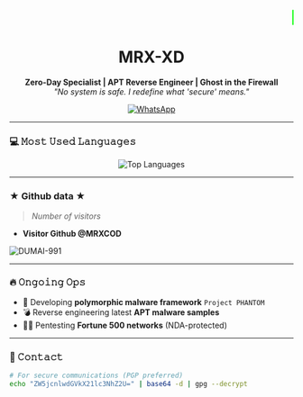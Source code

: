 <div align="center">

  <marquee behavior="scroll" direction="left" scrollamount="10" style="color: #00ff00; font-size: 24px;">
    🚀 Welcome to MRX World 🚀
  </marquee>

  <h1> MRX-XD </h1>
  
  <p>
    <b>Zero-Day Specialist | APT Reverse Engineer | Ghost in the Firewall</b><br>
    <i>"No system is safe. I redefine what 'secure' means."</i>
  </p>
  
  <a href="https://wa.me/+2348164404128">
    <img src="https://img.shields.io/badge/WhatsApp-25D366?style=for-the-badge&logo=whatsapp&logoColor=white" alt="WhatsApp">
  </a>
</div>

---

### 💻 𝙼𝚘𝚜𝚝 𝚄𝚜𝚎𝚍 𝙻𝚊𝚗𝚐𝚞𝚊𝚐𝚎𝚜
<div align="center">
  <img src="https://github-readme-stats.vercel.app/api/top-langs/?username=yourusername&layout=compact&theme=radical&hide_border=true" alt="Top Languages">
</div>

---

### ★ Github data ★
> *Number of visitors*
* **Visitor Github @MRXCOD**

![DUMAI-991](https://komarev.com/ghpvc/?username=MRXCOD&color=blue)

---

### 🔥 𝙾𝚗𝚐𝚘𝚒𝚗𝚐 𝙾𝚙𝚜
- 🔐 Developing **polymorphic malware framework** <code>Project PHANTOM</code>
- 💣 Reverse engineering latest **APT malware samples**
- 🕵️‍♂️ Pentesting **Fortune 500 networks** (NDA-protected)

---

### 📡 𝙲𝚘𝚗𝚝𝚊𝚌𝚝
```bash
# For secure communications (PGP preferred)
echo "ZW5jcnlwdGVkX21lc3NhZ2U=" | base64 -d | gpg --decrypt
